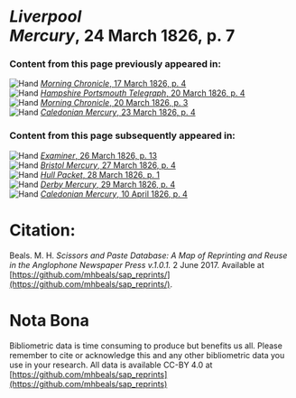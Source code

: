 # *Liverpool Mercury*, 24 March 1826, p. 7  
  
### Content from this page previously appeared in:  
![Hand](http://scissorsandpaste.net/wp-content/uploads/2017/06/smallhandpointer.png) [*Morning Chronicle*, 17 March 1826, p. 4](https://mhbeals.github.io/sap_html/Morning-Chronicle/Morning-Chronicle-17-March-1826-p-4)  
![Hand](http://scissorsandpaste.net/wp-content/uploads/2017/06/smallhandpointer.png) [*Hampshire Portsmouth Telegraph*, 20 March 1826, p. 4](https://mhbeals.github.io/sap_html/Hampshire-Portsmouth-Telegraph/Hampshire-Portsmouth-Telegraph-20-March-1826-p-4)  
![Hand](http://scissorsandpaste.net/wp-content/uploads/2017/06/smallhandpointer.png) [*Morning Chronicle*, 20 March 1826, p. 3](https://mhbeals.github.io/sap_html/Morning-Chronicle/Morning-Chronicle-20-March-1826-p-3)  
![Hand](http://scissorsandpaste.net/wp-content/uploads/2017/06/smallhandpointer.png) [*Caledonian Mercury*, 23 March 1826, p. 4](https://mhbeals.github.io/sap_html/Caledonian-Mercury/Caledonian-Mercury-23-March-1826-p-4)  
  
### Content from this page subsequently appeared in:  
![Hand](http://scissorsandpaste.net/wp-content/uploads/2017/06/smallhandpointer.png) [*Examiner*, 26 March 1826, p. 13](https://mhbeals.github.io/sap_html/Examiner/Examiner-26-March-1826-p-13)  
![Hand](http://scissorsandpaste.net/wp-content/uploads/2017/06/smallhandpointer.png) [*Bristol Mercury*, 27 March 1826, p. 4](https://mhbeals.github.io/sap_html/Bristol-Mercury/Bristol-Mercury-27-March-1826-p-4)  
![Hand](http://scissorsandpaste.net/wp-content/uploads/2017/06/smallhandpointer.png) [*Hull Packet*, 28 March 1826, p. 1](https://mhbeals.github.io/sap_html/Hull-Packet/Hull-Packet-28-March-1826-p-1)  
![Hand](http://scissorsandpaste.net/wp-content/uploads/2017/06/smallhandpointer.png) [*Derby Mercury*, 29 March 1826, p. 4](https://mhbeals.github.io/sap_html/Derby-Mercury/Derby-Mercury-29-March-1826-p-4)  
![Hand](http://scissorsandpaste.net/wp-content/uploads/2017/06/smallhandpointer.png) [*Caledonian Mercury*, 10 April 1826, p. 4](https://mhbeals.github.io/sap_html/Caledonian-Mercury/Caledonian-Mercury-10-April-1826-p-4)  


# Citation: 

Beals. M. H. *Scissors and Paste Database: A Map of Reprinting and Reuse in the Anglophone Newspaper Press v.1.0.1.* 2 June 2017. Available at [https://github.com/mhbeals/sap_reprints/](https://github.com/mhbeals/sap_reprints/). 

# Nota Bona

Bibliometric data is time consuming to produce but benefits us all. Please remember to cite or acknowledge this and any other bibliometric data you use in your research. All data is available CC-BY 4.0 at [https://github.com/mhbeals/sap_reprints](https://github.com/mhbeals/sap_reprints)